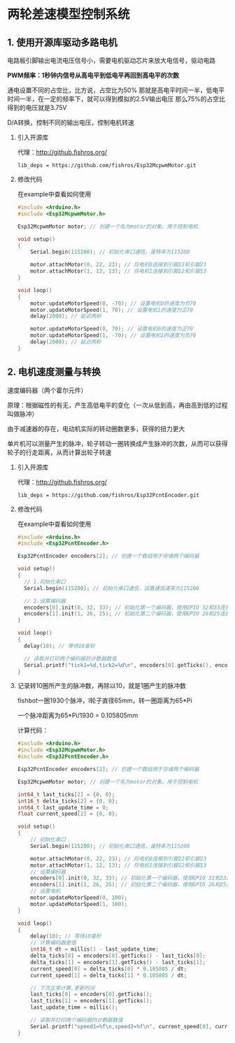 # 两轮差速模型控制系统

## 1. 使用开源库驱动多路电机

电路板引脚输出电流电压信号小，需要电机驱动芯片来放大电信号，驱动电路

**PWM频率：1秒钟内信号从高电平到低电平再回到高电平的次数**

通电设置不同的占空比，比方说，占空比为50% 那就是高电平时间一半，低电平时间一半，在一定的频率下，就可以得到模拟的2.5V输出电压 那么75%的占空比 得到的电压就是3.75V

D/A转换，控制不同的输出电压，控制电机转速

1. 引入开源库

   代理：http://github.fishros.org/

   ```
   lib_deps = https://github.com/fishros/Esp32McpwmMotor.git
   ```

2. 修改代码

   在example中查看如何使用

   ```c++
   #include <Arduino.h>
   #include <Esp32McpwmMotor.h>
   
   Esp32McpwmMotor motor; // 创建一个名为motor的对象，用于控制电机
   
   void setup()
   {
       Serial.begin(115200); // 初始化串口通信，波特率为115200
   
       motor.attachMotor(0, 22, 23); // 将电机0连接到引脚22和引脚23
       motor.attachMotor(1, 12, 13); // 将电机1连接到引脚12和引脚13
   }
   
   void loop()
   {
       motor.updateMotorSpeed(0, -70); // 设置电机0的速度为负70
       motor.updateMotorSpeed(1, 70); // 设置电机1的速度为正70
       delay(2000); // 延迟两秒
   
       motor.updateMotorSpeed(0, 70); // 设置电机0的速度为正70
       motor.updateMotorSpeed(1, -70); // 设置电机1的速度为负70
       delay(2000); // 延迟两秒
   }
   ```

## 2. 电机速度测量与转换

速度编码器（两个霍尔元件）

原理：根据磁性的有无，产生高低电平的变化（一次从低到高，再由高到低的过程叫做脉冲）

由于减速器的存在，电动机实际的转动圈数更多，获得的扭力更大

单片机可以测量产生的脉冲，轮子转动一圈转换成产生脉冲的次数，从而可以获得轮子的行走距离，从而计算出轮子转速

1. 引入开源库

   代理：http://github.fishros.org/

   ```
   lib_deps = https://github.com/fishros/Esp32PcntEncoder.git
   ```

2. 修改代码

   在example中查看如何使用

   ```c++
   #include <Arduino.h>
   #include <Esp32PcntEncoder.h>
   
   Esp32PcntEncoder encoders[2]; // 创建一个数组用于存储两个编码器
   
   void setup()
   {
     // 1.初始化串口
     Serial.begin(115200); // 初始化串口通信，设置通信速率为115200
   
     // 2.设置编码器
     encoders[0].init(0, 32, 33); // 初始化第一个编码器，使用GPIO 32和33连接
     encoders[1].init(1, 26, 25); // 初始化第二个编码器，使用GPIO 26和25连接
   }
   
   void loop()
   {
     delay(10); // 等待10毫秒
   
     // 读取并打印两个编码器的计数器数值
     Serial.printf("tick1=%d,tick2=%d\n", encoders[0].getTicks(), encoders[1].getTicks());
   }
   ```

3. 记录转10圈所产生的脉冲数，再除以10，就是1圈产生的脉冲数

   fishbot一圈1930个脉冲，l轮子直径65mm，转一圈距离为65*Pi

   一个脉冲距离为65*Pi/1930 = 0.105805mm

   计算代码：

   ```c++
   #include <Arduino.h>
   #include <Esp32McpwmMotor.h>
   #include <Esp32PcntEncoder.h>
   
   Esp32PcntEncoder encoders[2]; // 创建一个数组用于存储两个编码器
   
   Esp32McpwmMotor motor; // 创建一个名为motor的对象，用于控制电机
   
   int64_t last_ticks[2] = {0, 0};
   int16_t delta_ticks[2] = {0, 0};
   int64_t last_update_time = 0;
   float current_speed[2] = {0, 0};
   
   void setup()
   {
       // 初始化串口
       Serial.begin(115200); // 初始化串口通信，波特率为115200
   
       motor.attachMotor(0, 22, 23); // 将电机0连接到引脚22和引脚23
       motor.attachMotor(1, 12, 13); // 将电机1连接到引脚12和引脚13
       // 设置编码器
       encoders[0].init(0, 32, 33); // 初始化第一个编码器，使用GPIO 32和33连接
       encoders[1].init(1, 26, 25); // 初始化第二个编码器，使用GPIO 26和25连接
       // 设置电机
       motor.updateMotorSpeed(0, 100);
       motor.updateMotorSpeed(1, 100);
   }
   
   void loop()
   {
       delay(10); // 等待10毫秒
       // 计算编码器差值
       int16_t dt = millis() - last_update_time;
       delta_ticks[0] = encoders[0].getTicks() - last_ticks[0];
       delta_ticks[1] = encoders[1].getTicks() - last_ticks[1];
       current_speed[0] = delta_ticks[0] * 0.105805 / dt;
       current_speed[1] = delta_ticks[1] * 0.105805 / dt;
   
       // 下次正常计算,更新时间
       last_ticks[0] = encoders[0].getTicks();
       last_ticks[1] = encoders[1].getTicks();
       last_update_time = millis();
   
       // 读取并打印两个编码器的计数器数值
       Serial.printf("speed1=%f\n,speed2=%f\n", current_speed[0], current_speed[1]);
   }
   ```

   